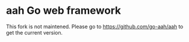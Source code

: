 # aah Go web framework
This fork is not maintened. Please go to https://github.com/go-aah/aah to get the current version.
